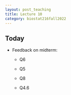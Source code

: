 ```yaml
---
layout: post_teaching
title: Lecture 10
category: biostat216fall2022
---
```


## Today

* Feedback on midterm:  

  - Q6 

  - Q5
  
  - Q8 
  
  - Q4.6
  
  